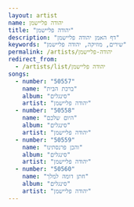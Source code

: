 ```yaml
---
layout: artist
name: יהודה פליישמן
title: "יהודה פליישמן"
description: "דף האמן יהודה פליישמן"
keywords: "שירים, מוזיקה, יהודה פליישמן"
permalink: /artists/יהודה-פליישמן
redirect_from:
  - /artists/list/יהודה פליישמן
songs:
  - number: "50557"
    name: "ברכת הבית"
    album: "סינגלים"
    artist: "יהודה פליישמן"
  - number: "50558"
    name: "היום שלכם"
    album: "סינגלים"
    artist: "יהודה פליישמן"
  - number: "50559"
    name: "והכן פרנסתינו"
    album: "סינגלים"
    artist: "יהודה פליישמן"
  - number: "50560"
    name: "חתן דומה למלך"
    album: "סינגלים"
    artist: "יהודה פליישמן"
---
```


